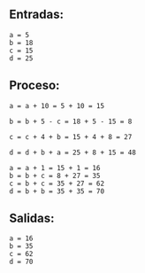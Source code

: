 
## Entradas:

```
a = 5
b = 18
c = 15
d = 25
```
## Proceso:

```
a = a + 10 = 5 + 10 = 15

b = b + 5 - c = 18 + 5 - 15 = 8

c = c + 4 + b = 15 + 4 + 8 = 27

d = d + b + a = 25 + 8 + 15 = 48

a = a + 1 = 15 + 1 = 16
b = b + c = 8 + 27 = 35
c = b + c = 35 + 27 = 62
d = b + b = 35 + 35 = 70
```

## Salidas:
```
a = 16
b = 35
c = 62
d = 70
```